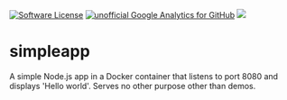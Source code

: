 [![Software License](https://img.shields.io/badge/license-MIT-brightgreen.svg?style=flat-square)](LICENSE)
[![unofficial Google Analytics for GitHub](https://gaforgithub.azurewebsites.net/api?repo=simpleapp)](https://github.com/dgkanatsios/gaforgithub)
![](https://img.shields.io/badge/status-stable-green.svg)

# simpleapp
A simple Node.js app in a Docker container that listens to port 8080 and displays 'Hello world'. Serves no other purpose other than demos.
